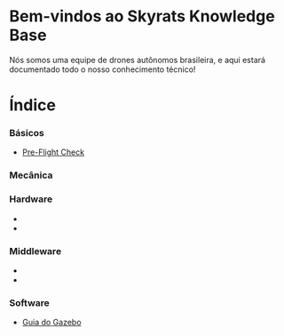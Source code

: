 # Bem-vindos ao Skyrats Knowledge Base

Nós somos uma equipe de drones autônomos brasileira, e aqui estará documentado todo o nosso conhecimento técnico!

# Índice

### Básicos
- [Pre-Flight Check](guias/preflightcheck.md)

### Mecânica

### Hardware
- []()
- []()

### Middleware
- []()
- []()

### Software
- [Guia do Gazebo]()
